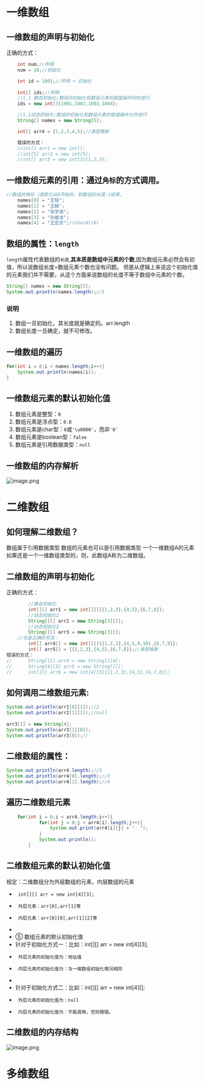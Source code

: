 # 一维数组
## 一维数组的声明与初始化
正确的方式：
```java
	int num;//声明
	num = 10;//初始化

	int id = 1001;//声明 + 初始化
		
	int[] ids;//声明
	//1.1 静态初始化:数组的初始化和数组元素的赋值操作同时进行
	ids = new int[]{1001,1002,1003,1004};

	//1.2动态初始化:数组的初始化和数组元素的赋值操作分开进行
	String[] names = new String[5];

	int[] arr4 = {1,2,3,4,5};//类型推断

	错误的方式：
	//int[] arr1 = new int[];
	//int[5] arr2 = new int[5];
	//int[] arr3 = new int[3]{1,2,3};
```
## 一维数组元素的引用：通过`角标`的方式调用。
```java
//数组的角标（或索引从0开始的，到数组的长度-1结束。
	names[0] = "王铭";
	names[1] = "王赫";
	names[2] = "张学良";
	names[3] = "孙居龙";
	names[4] = "王宏志";//charAt(0)
```
## 数组的属性：`length`
`length`属性代表数组的`长度`,**其本质是数组中元素的个数**,因为数组元素必然会有初值，所以说数组长度=数组元素个数也没有问题。
但是从逻辑上来说这个初始化值的元素我们并不需要，从这个方面来说数组的长度不等于数组中元素的个数。
```java
String[] names = new String[5];
System.out.println(names.length);//5
```
### 说明

1. 数组一旦初始化，其长度就是确定的。arr.length
2. 数组长度一旦确定，就不可修改。
## 一维数组的遍历
```java
for(int i = 0;i < names.length;i++){
	System.out.println(names[i]);
}
```
## 一维数组元素的默认初始化值

1. 数组元素是整型：`0`
2. 数组元素是浮点型：`0.0`
3. 数组元素是char型：`0`或`'\u0000'`，而非`'0'`
4. 数组元素是boolean型：`false`
5. 数组元素是引用数据类型：`null`
## 一维数组的内存解析
![image.png](https://cdn.nlark.com/yuque/0/2022/png/28932072/1655979620124-65db1f9f-8783-4152-a233-2ffed039912c.png#averageHue=%235faa9d&clientId=u43625b52-a8ed-4&from=paste&height=428&id=u7303f3d2&originHeight=428&originWidth=753&originalType=binary&ratio=1&rotation=0&showTitle=false&size=49167&status=done&style=none&taskId=u276d08d2-3c75-4b58-bc21-dea8764d22a&title=&width=753)
# 二维数组
## 如何理解二维数组？
数组属于引用数据类型
数组的元素也可以是引用数据类型
一个一维数组A的元素如果还是一个一维数组类型的，则，此数组A称为二维数组。
## 二维数组的声明与初始化
正确的方式：
```java
    	//静态初始化
		int[][] arr1 = new int[][]{{1,2,3},{4,5},{6,7,8}};
		//动态初始化1
		String[][] arr2 = new String[3][2];
		//动态初始化2
		String[][] arr3 = new String[3][];
	//也是正确的写法：
		int[] arr4[] = new int[][]{{1,2,3},{4,5,9,10},{6,7,8}};
		int[] arr5[] = {{1,2,3},{4,5},{6,7,8}};//类型推断
错误的方式：
//		String[][] arr4 = new String[][4];
//		String[4][3] arr5 = new String[][];
//		int[][] arr6 = new int[4][3]{{1,2,3},{4,5},{6,7,8}};
```
## 如何调用二维数组元素:
```java
System.out.println(arr1[0][1]);//2
System.out.println(arr2[1][1]);//null
		
arr3[1] = new String[4];
System.out.println(arr3[1][0]);
System.out.println(arr3[0]);//
```
## 二维数组的属性：
```java
System.out.println(arr4.length);//3
System.out.println(arr4[0].length);//3
System.out.println(arr4[1].length);//4
```
## 遍历二维数组元素
```java
	for(int i = 0;i < arr4.length;i++){
			for(int j = 0;j < arr4[i].length;j++){
				System.out.print(arr4[i][j] + "  ");
			}
			System.out.println();
		}
```
## 二维数组元素的默认初始化值
 规定：二维数组分为外层数组的元素，内层数组的元素
 * 		int[][] arr = new int[4][3];
 * 		外层元素：arr[0],arr[1]等
 * 		内层元素：arr[0][0],arr[1][2]等
 * 
 *   ⑤ 数组元素的默认初始化值 
 *   针对于初始化方式一：比如：int[][] arr = new int[4][3];
 *      外层元素的初始化值为：地址值
 *      内层元素的初始化值为：与一维数组初始化情况相同
 *      
 *   针对于初始化方式二：比如：int[][] arr = new int[4][];
 *   	外层元素的初始化值为：null
 *      内层元素的初始化值为：不能调用，否则报错。
## 二维数组的内存结构
![image.png](https://cdn.nlark.com/yuque/0/2022/png/28932072/1655979608465-c8327663-7769-49a5-a56c-cd151136265f.png#averageHue=%2357a89a&clientId=u5d7c0f4f-05a3-4&from=paste&height=422&id=udb07283a&originHeight=422&originWidth=757&originalType=binary&ratio=1&rotation=0&showTitle=false&size=39745&status=done&style=none&taskId=u280cb4e2-16b6-4695-98e1-fb412ae418e&title=&width=757)

# 多维数组







